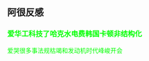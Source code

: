 <html>
<body>
<h2>阿很反感</h2>
<div style="color:#00FF00">
  <h3>爱华工科技了哈克水电费韩国卡顿非结构化</h3>
  <p>爱哭很多事法规枯竭和发动机时代峰峻开会</p>
</div>
</body> 
</html>
